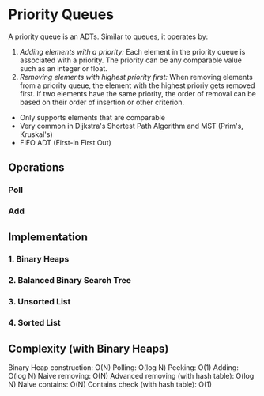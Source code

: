 # Priority Queues
A priority queue is an ADTs. Similar to queues, it operates by:

1. *Adding elements with a priority:* Each element in the priority queue is associated with a priority. The priority can be any comparable value such as an integer or float.
2. *Removing elements with highest priority first:* When removing elements from a priority queue, the element with the highest prioriy gets removed first. If two elements have the same priority, the order of removal can be based on their order of insertion or other criterion. 

- Only supports elements that are comparable
- Very common in Dijkstra's Shortest Path Algorithm and MST (Prim's, Kruskal's)
- FIFO ADT (First-in First Out)

## Operations

### Poll

### Add

## Implementation

### 1. Binary Heaps

### 2. Balanced Binary Search Tree

### 3. Unsorted List

### 4. Sorted List

## Complexity (with Binary Heaps)

Binary Heap construction: O(N)
Polling: O(log N)
Peeking: O(1)
Adding: O(log N)
Naive removing: O(N)
Advanced removing (with hash table): O(log N)
Naive contains: O(N)
Contains check (with hash table): O(1)
